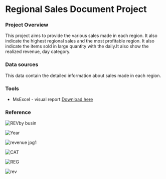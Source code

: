 # Regional Sales Document Project

### Project Overview

This project aims to provide the various sales made in each region. It also indicate the highest regional sales and the most profitable region. It also indicate the items sold in large quantity with the daily.It also show the realized  revenue, day category.

### Data sources

This data contain the detailed information about sales made in each region.

### Tools

- MsExcel - visual report [Download here](https://microsoft.com)

### Reference




![REVby busin](https://github.com/user-attachments/assets/16df61d2-4c6c-4af5-b6dd-54a836c8257f)


![Year](https://github.com/user-attachments/assets/d3c4c194-cbd7-4008-98a2-5601e492dca2)


![revenue jpg1](https://github.com/user-attachments/assets/e24c3088-cbaa-412f-badb-7faaabcb9615)


![CAT](https://github.com/user-attachments/assets/24f6ca0f-434e-4f87-906d-a620d4f6e2a8)


![REG](https://github.com/user-attachments/assets/0ca628eb-b260-46e2-bd3e-c64612523182)


![rev](https://github.com/user-attachments/assets/f8313517-078e-42b6-86e4-5cd75f61b477)
